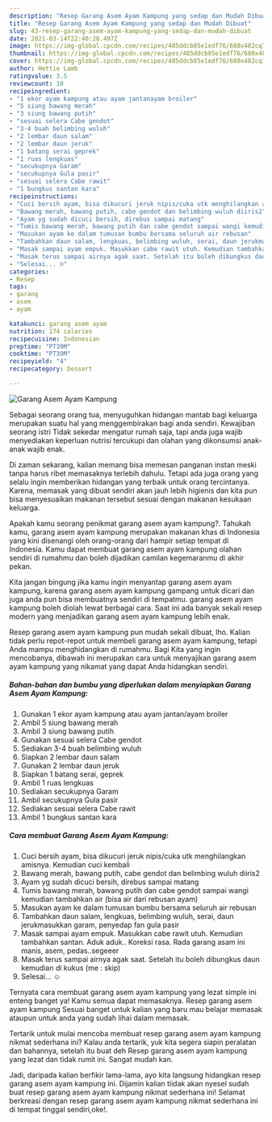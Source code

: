 ```yaml
---
description: "Resep Garang Asem Ayam Kampung yang sedap dan Mudah Dibuat"
title: "Resep Garang Asem Ayam Kampung yang sedap dan Mudah Dibuat"
slug: 43-resep-garang-asem-ayam-kampung-yang-sedap-dan-mudah-dibuat
date: 2021-03-14T22:40:28.497Z
image: https://img-global.cpcdn.com/recipes/485ddcb85e1edf76/680x482cq70/garang-asem-ayam-kampung-foto-resep-utama.jpg
thumbnail: https://img-global.cpcdn.com/recipes/485ddcb85e1edf76/680x482cq70/garang-asem-ayam-kampung-foto-resep-utama.jpg
cover: https://img-global.cpcdn.com/recipes/485ddcb85e1edf76/680x482cq70/garang-asem-ayam-kampung-foto-resep-utama.jpg
author: Hettie Lamb
ratingvalue: 3.5
reviewcount: 10
recipeingredient:
- "1 ekor ayam kampung atau ayam jantanayam broiler"
- "5 siung bawang merah"
- "3 siung bawang putih"
- "sesuai selera Cabe gendot"
- "3-4 buah belimbing wuluh"
- "2 lembar daun salam"
- "2 lembar daun jeruk"
- "1 batang serai geprek"
- "1 ruas lengkuas"
- "secukupnya Garam"
- "secukupnya Gula pasir"
- "sesuai selera Cabe rawit"
- "1 bungkus santan kara"
recipeinstructions:
- "Cuci bersih ayam, bisa dikucuri jeruk nipis/cuka utk menghilangkan amisnya. Kemudian cuci kembali"
- "Bawang merah, bawang putih, cabe gendot dan belimbing wuluh diiris2"
- "Ayam yg sudah dicuci bersih, direbus sampai matang"
- "Tumis bawang merah, bawang putih dan cabe gendot sampai wangi kemudian tambahkan air (bisa air dari rebusan ayam)"
- "Masukan ayam ke dalam tumusan bumbu bersama seluruh air rebusan"
- "Tambahkan daun salam, lengkuas, belimbing wuluh, serai, daun jerukmasukkan garam, penyedap fan gula pasir"
- "Masak sampai ayam empuk. Masukkan cabe rawit utuh. Kemudian tambahkan santan. Aduk aduk.. Koreksi rasa. Rada garang asam ini manis, asem, pedas..segeeer"
- "Masak terus sampai airnya agak saat. Setelah itu boleh dibungkus daun kemudian di kukus (me : skip)"
- "Selesai... ☺"
categories:
- Resep
tags:
- garang
- asem
- ayam

katakunci: garang asem ayam 
nutrition: 174 calories
recipecuisine: Indonesian
preptime: "PT39M"
cooktime: "PT39M"
recipeyield: "4"
recipecategory: Dessert

---
```



![Garang Asem Ayam Kampung](https://img-global.cpcdn.com/recipes/485ddcb85e1edf76/680x482cq70/garang-asem-ayam-kampung-foto-resep-utama.jpg)

Sebagai seorang orang tua, menyuguhkan hidangan mantab bagi keluarga merupakan suatu hal yang menggembirakan bagi anda sendiri. Kewajiban seorang istri Tidak sekedar mengatur rumah saja, tapi anda juga wajib menyediakan keperluan nutrisi tercukupi dan olahan yang dikonsumsi anak-anak wajib enak.

Di zaman  sekarang, kalian memang bisa memesan panganan instan meski tanpa harus ribet memasaknya terlebih dahulu. Tetapi ada juga orang yang selalu ingin memberikan hidangan yang terbaik untuk orang tercintanya. Karena, memasak yang dibuat sendiri akan jauh lebih higienis dan kita pun bisa menyesuaikan makanan tersebut sesuai dengan makanan kesukaan keluarga. 



Apakah kamu seorang penikmat garang asem ayam kampung?. Tahukah kamu, garang asem ayam kampung merupakan makanan khas di Indonesia yang kini disenangi oleh orang-orang dari hampir setiap tempat di Indonesia. Kamu dapat membuat garang asem ayam kampung olahan sendiri di rumahmu dan boleh dijadikan camilan kegemaranmu di akhir pekan.

Kita jangan bingung jika kamu ingin menyantap garang asem ayam kampung, karena garang asem ayam kampung gampang untuk dicari dan juga anda pun bisa membuatnya sendiri di tempatmu. garang asem ayam kampung boleh diolah lewat berbagai cara. Saat ini ada banyak sekali resep modern yang menjadikan garang asem ayam kampung lebih enak.

Resep garang asem ayam kampung pun mudah sekali dibuat, lho. Kalian tidak perlu repot-repot untuk membeli garang asem ayam kampung, tetapi Anda mampu menghidangkan di rumahmu. Bagi Kita yang ingin mencobanya, dibawah ini merupakan cara untuk menyajikan garang asem ayam kampung yang nikamat yang dapat Anda hidangkan sendiri.

<!--inarticleads1-->

##### Bahan-bahan dan bumbu yang diperlukan dalam menyiapkan Garang Asem Ayam Kampung:

1. Gunakan 1 ekor ayam kampung atau ayam jantan/ayam broiler
1. Ambil 5 siung bawang merah
1. Ambil 3 siung bawang putih
1. Gunakan sesuai selera Cabe gendot
1. Sediakan 3-4 buah belimbing wuluh
1. Siapkan 2 lembar daun salam
1. Gunakan 2 lembar daun jeruk
1. Siapkan 1 batang serai, geprek
1. Ambil 1 ruas lengkuas
1. Sediakan secukupnya Garam
1. Ambil secukupnya Gula pasir
1. Sediakan sesuai selera Cabe rawit
1. Ambil 1 bungkus santan kara




<!--inarticleads2-->

##### Cara membuat Garang Asem Ayam Kampung:

1. Cuci bersih ayam, bisa dikucuri jeruk nipis/cuka utk menghilangkan amisnya. Kemudian cuci kembali
1. Bawang merah, bawang putih, cabe gendot dan belimbing wuluh diiris2
1. Ayam yg sudah dicuci bersih, direbus sampai matang
1. Tumis bawang merah, bawang putih dan cabe gendot sampai wangi kemudian tambahkan air (bisa air dari rebusan ayam)
1. Masukan ayam ke dalam tumusan bumbu bersama seluruh air rebusan
1. Tambahkan daun salam, lengkuas, belimbing wuluh, serai, daun jerukmasukkan garam, penyedap fan gula pasir
1. Masak sampai ayam empuk. Masukkan cabe rawit utuh. Kemudian tambahkan santan. Aduk aduk.. Koreksi rasa. Rada garang asam ini manis, asem, pedas..segeeer
1. Masak terus sampai airnya agak saat. Setelah itu boleh dibungkus daun kemudian di kukus (me : skip)
1. Selesai... ☺




Ternyata cara membuat garang asem ayam kampung yang lezat simple ini enteng banget ya! Kamu semua dapat memasaknya. Resep garang asem ayam kampung Sesuai banget untuk kalian yang baru mau belajar memasak ataupun untuk anda yang sudah lihai dalam memasak.

Tertarik untuk mulai mencoba membuat resep garang asem ayam kampung nikmat sederhana ini? Kalau anda tertarik, yuk kita segera siapin peralatan dan bahannya, setelah itu buat deh Resep garang asem ayam kampung yang lezat dan tidak rumit ini. Sangat mudah kan. 

Jadi, daripada kalian berfikir lama-lama, ayo kita langsung hidangkan resep garang asem ayam kampung ini. Dijamin kalian tiidak akan nyesel sudah buat resep garang asem ayam kampung nikmat sederhana ini! Selamat berkreasi dengan resep garang asem ayam kampung nikmat sederhana ini di tempat tinggal sendiri,oke!.

